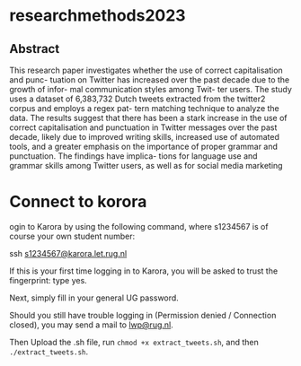 # researchmethods2023

## Abstract
This research paper investigates whether
the use of correct capitalisation and punc-
tuation on Twitter has increased over the
past decade due to the growth of infor-
mal communication styles among Twit-
ter users. The study uses a dataset of
6,383,732 Dutch tweets extracted from the
twitter2 corpus and employs a regex pat-
tern matching technique to analyze the
data. The results suggest that there has
been a stark increase in the use of correct
capitalisation and punctuation in Twitter
messages over the past decade, likely due
to improved writing skills, increased use
of automated tools, and a greater emphasis
on the importance of proper grammar and
punctuation. The findings have implica-
tions for language use and grammar skills
among Twitter users, as well as for social
media marketing

# Connect to korora
ogin to Karora by using the following command, where s1234567 is of course your own student number:

ssh s1234567@karora.let.rug.nl

If this is your first time logging in to Karora, you will be asked to trust the fingerprint: type yes.

Next, simply fill in your general UG password. 

Should you still have trouble logging in (Permission denied / Connection closed), you may send a mail to lwp@rug.nl. 

Then Upload the .sh file, run `chmod +x extract_tweets.sh`, and then `./extract_tweets.sh`.
